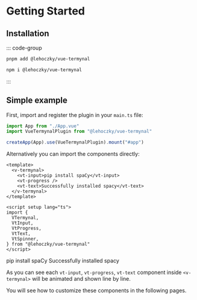 # Getting Started

## Installation

::: code-group

```sh [pnpm]
pnpm add @lehoczky/vue-termynal
```

```sh [npm]
npm i @lehoczky/vue-termynal
```

:::

## Simple example

First, import and register the plugin in your `main.ts` file:

```ts [main.ts]
import App from "./App.vue"
import VueTermynalPlugin from "@lehoczky/vue-termynal"

createApp(App).use(VueTermynalPlugin).mount("#app")
```

Alternatively you can import the components directly:

```vue [App.vue]
<template>
  <v-termynal>
    <vt-input>pip install spaCy</vt-input>
    <vt-progress />
    <vt-text>Successfully installed spacy</vt-text>
  </v-termynal>
</template>

<script setup lang="ts">
import {
  VTermynal,
  VtInput,
  VtProgress,
  VtText,
  VtSpinner,
} from "@lehoczky/vue-termynal"
</script>
```

<v-termynal restart-button>
  <vt-input>pip install spaCy</vt-input>
  <vt-progress />
  <vt-text>Successfully installed spacy</vt-text>
</v-termynal>

As you can see each `vt-input`, `vt-progress`, `vt-text` component inside `<v-termynal>` will be animated and shown line by line.

You will see how to customize these components in the following pages.
